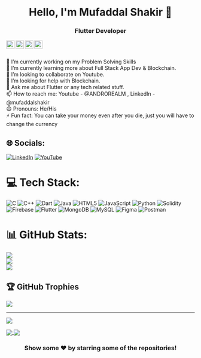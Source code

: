 <h1 align = "center">Hello, I'm Mufaddal Shakir 👋</h1>
<h3 align = "center">Flutter Developer</h3>

<a href="https://linkedin.com/in/mufaddalshakir">
  <img align="left" alt="Mufaddal's Linkdein" width="22px" src="https://cdn.jsdelivr.net/npm/simple-icons@v3/icons/linkedin.svg" />
</a>
<a href="https://github.com/Mufaddal5253110">
  <img align="left" alt="Mufaddal's Github" width="22px" src="https://cdn.jsdelivr.net/npm/simple-icons@v3/icons/github.svg" />
</a>
<a href="https://instagram.com/dshakir52/">
  <img align="left" alt="Mufaddal's Instagram" width="22px" src="https://cdn.jsdelivr.net/npm/simple-icons@v3/icons/instagram.svg" />
</a>
<a href="https://www.youtube.com/channel/UCpmYJCw8qjtZi-S7zs7Z-Pw/">
  <img align="left" alt="Mufaddal's Youtube" width="22px" src="https://cdn.jsdelivr.net/npm/simple-icons@v3/icons/youtube.svg" />
</a>

<br/>
<br/>

🔭 I’m currently working on my Problem Solving Skills<br>🌱 I’m currently learning more about Full Stack App Dev & Blockchain.<br>👯 I’m looking to collaborate on Youtube.<br>🤔 I’m looking for help with Blockchain.<br>💬 Ask me about Flutter or any tech related stuff.<br>📫 How to reach me: Youtube - @ANDROREALM , LinkedIn - @mufaddalshakir<br>😄 Pronouns: He/His<br>⚡ Fun fact: You can take your money even after you die, just you will have to change the currency


## 🌐 Socials:
[![LinkedIn](https://img.shields.io/badge/LinkedIn-%230077B5.svg?logo=linkedin&logoColor=white)](https://linkedin.com/in/mufaddalshakir) [![YouTube](https://img.shields.io/badge/YouTube-%23FF0000.svg?logo=YouTube&logoColor=white)](https://youtube.com/@androrealm6659) 

# 💻 Tech Stack:
![C](https://img.shields.io/badge/c-%2300599C.svg?style=for-the-badge&logo=c&logoColor=white) ![C++](https://img.shields.io/badge/c++-%2300599C.svg?style=for-the-badge&logo=c%2B%2B&logoColor=white) ![Dart](https://img.shields.io/badge/dart-%230175C2.svg?style=for-the-badge&logo=dart&logoColor=white) ![Java](https://img.shields.io/badge/java-%23ED8B00.svg?style=for-the-badge&logo=java&logoColor=white) ![HTML5](https://img.shields.io/badge/html5-%23E34F26.svg?style=for-the-badge&logo=html5&logoColor=white) ![JavaScript](https://img.shields.io/badge/javascript-%23323330.svg?style=for-the-badge&logo=javascript&logoColor=%23F7DF1E) ![Python](https://img.shields.io/badge/python-3670A0?style=for-the-badge&logo=python&logoColor=ffdd54) ![Solidity](https://img.shields.io/badge/Solidity-%23363636.svg?style=for-the-badge&logo=solidity&logoColor=white) ![Firebase](https://img.shields.io/badge/firebase-%23039BE5.svg?style=for-the-badge&logo=firebase) ![Flutter](https://img.shields.io/badge/Flutter-%2302569B.svg?style=for-the-badge&logo=Flutter&logoColor=white) ![MongoDB](https://img.shields.io/badge/MongoDB-%234ea94b.svg?style=for-the-badge&logo=mongodb&logoColor=white) ![MySQL](https://img.shields.io/badge/mysql-%2300f.svg?style=for-the-badge&logo=mysql&logoColor=white) 	![Figma](https://img.shields.io/badge/figma-%23F24E1E.svg?style=for-the-badge&logo=figma&logoColor=white) ![Postman](https://img.shields.io/badge/Postman-FF6C37?style=for-the-badge&logo=postman&logoColor=white)
# 📊 GitHub Stats:
![](https://github-readme-stats.vercel.app/api?username=Mufaddal5253110&theme=dark&hide_border=false&include_all_commits=true&count_private=false)<br/>
![](https://github-readme-streak-stats.herokuapp.com/?user=Mufaddal5253110&theme=dark&hide_border=false)<br/>
![](https://github-readme-stats.vercel.app/api/top-langs/?username=Mufaddal5253110&theme=dark&hide_border=false&include_all_commits=true&count_private=false&layout=compact)

## 🏆 GitHub Trophies
![](https://github-profile-trophy.vercel.app/?username=Mufaddal5253110&theme=discord&no-frame=false&no-bg=true&margin-w=4)

---
[![](https://visitcount.itsvg.in/api?id=Mufaddal5253110&icon=0&color=0)](https://visitcount.itsvg.in)

<a href="https://github.com/Mufaddal5253110/BudgetBudy">
  <img align="center" src="https://github-readme-stats-sigma-five.vercel.app/api/pin/?username=Mufaddal5253110&repo=BudgetBudy&theme=light" />
</a>
<a href="https://github.com/Mufaddal5253110/Instagram-clone">
 <img align="center" src="https://github-readme-stats-sigma-five.vercel.app/api/pin/?username=Mufaddal5253110&repo=Instagram-clone&theme=light" />
</a>

<div align="center">

### Show some ❤️ by starring some of the repositories!

</div>

